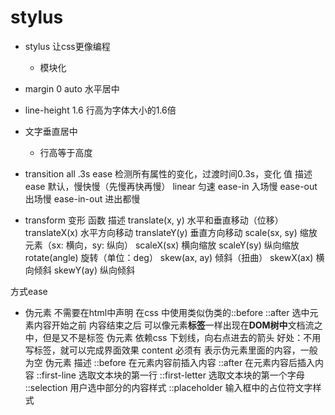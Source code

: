 # stylus

- stylus 让css更像编程
    - 模块化
- margin 0 auto 水平居中
- line-height 1.6 行高为字体大小的1.6倍
- 文字垂直居中 
    - 行高等于高度

- transition all .3s ease 检测所有属性的变化，过渡时间0.3s，变化
    值	        描述
    ease	    默认，慢快慢（先慢再快再慢）
    linear	    匀速
    ease-in	    入场慢
    ease-out	出场慢
    ease-in-out	进出都慢

- transform 变形
    函数	            描述
    translate(x, y)	    水平和垂直移动（位移）
    translateX(x)	    水平方向移动
    translateY(y)	    垂直方向移动
    scale(sx, sy)	    缩放元素（sx: 横向，sy: 纵向）
    scaleX(sx)	        横向缩放
    scaleY(sy)	        纵向缩放
    rotate(angle)	    旋转（单位：deg）
    skew(ax, ay)	    倾斜（扭曲）
    skewX(ax)	        横向倾斜
    skewY(ay)	        纵向倾斜

方式ease
- 伪元素
    不需要在html中声明
    在css 中使用类似伪类的::before
    ::after
    选中元素内容开始之前
    内容结束之后
    可以像元素**标签**一样出现在**DOM树中**文档流之中，但是又不是标签
    伪元素 依赖css
    下划线，向右点进去的箭头
    好处：不用写标签，就可以完成界面效果
    content 必须有 表示伪元素里面的内容，一般为空
    伪元素	        描述
    ::before	    在元素内容前插入内容
    ::after	        在元素内容后插入内容
    ::first-line	选取文本块的第一行
    ::first-letter	选取文本块的第一个字母
    ::selection	    用户选中部分的内容样式
    ::placeholder	输入框中的占位符文字样式